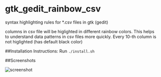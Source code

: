 # gtk_gedit_rainbow_csv
syntax highlighting rules for *.csv files in gtk (gedit)

columns in csv file will be higlighted in different rainbow colors. This helps to understand data patterns in csv files more quickly. Every 10-th column is not higlighted (has default black color)

##Installation Instructions:
Run `./install.sh`

##Screenshots

![screenshot](https://raw.githubusercontent.com/mechatroner/gtk_gedit_rainbow_csv/master/screenshot.png)
